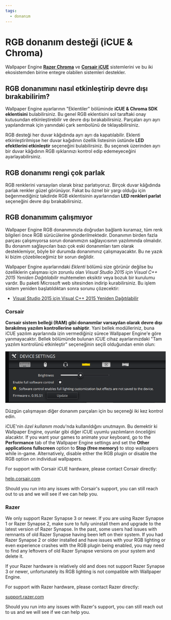 ```yaml
---
tags:
  - donanım
---
```


# RGB donanım desteği (iCUE & Chroma)

Wallpaper Engine [**Razer Chroma**](https://www.razer.com/chroma) ve [**Corsair iCUE**](https://www.corsair.com/icue) sistemlerini ve bu iki ekosistemden birine entegre olabilen sistemleri destekler.

## RGB donanımını nasıl etkinleştirip devre dışı bırakabilirim?

Wallpaper Engine ayarlarının "Eklentiler" bölüminde **iCUE & Chroma SDK eklentisini** bulabilirsiniz. Bu genel RGB eklentisini sol taraftaki onay kutusundan etkinleştirebilir ve devre dışı bırakabilirsiniz. Parçaları ayrı ayrı yapılandırmak için yanındaki çark sembolünü de tıklayabilirsiniz.

RGB desteği her duvar kâğıdında ayrı ayrı da kapatılabilir. Eklenti etkinleştirilmişse her duvar kağıdının özellik listesinin üstünde **LED efektlerini etkinleştir** seçeneğini bulabilirsiniz. Bu seçenek üzerinden ayrı bir duvar kâğıdının RGB ışıklarınızı kontrol edip edemeyeceğini ayarlayabilirsiniz.

## RGB donanımı rengi çok parlak

RGB renklerini varsayılan olarak biraz parlatıyoruz. Birçok duvar kâğıdında parlak renkler güzel görünüyor. Fakat bu öznel bir yargı olduğu için beğenmediğiniz takdirde RGB eklentisinin ayarlarından **LED renkleri parlat** seçeneğini devre dışı bırakabilirsiniz.

## RGB donanımım çalışmıyor

Wallpaper Engine RGB donanımınızla doğrudan bağlantı kuramaz, tüm renk bilgileri önce RGB sürücülerine gönderilmektedir. Donanımın birden fazla parçası çalışmıyorsa sorun donanımızın sağlayıcısının yazılımında olmalıdır. Bu donanım sağlayıcıları bazı çok eski donanımları tam olarak desteklemiyor, böyle bir durumda donanımınız çalışmayacaktır. Bu ne yazık ki bizim çözebileceğimiz bir sorun değildir.

Wallpaper Engine ayarlarındaki *Eklenti* bölümü size görünür değilse bu özelliklerin çalışması için zorunlu olan *Visual Studio 2015 için Visual C++ 2015 Yeniden Dağıtılabilir* muhtemelen eksiktir veya bozuk bir kurulumu vardır. Bu paketi Microsoft web sitesinden indirip kurabilirsiniz. Bu işlem sistem yeniden başlatıldıktan sonra sorunu çözecektir:

* [Visual Studio 2015 için Visual C++ 2015 Yeniden Dağıtılabilir](https://www.microsoft.com/download/details.aspx?id=48145)

### Corsair

**Corsair sistem belleği (RAM) gibi donanımlar varsayılan olarak devre dışı bırakılmış yazılım kontrollerine sahiptir**. Yani bellek modülleriniz, buna iCUE yazılım ayarlarında izin vermediğiniz sürece Wallpaper Engine'e göre yanmayacaktır. Bellek bölümünde bulunan iCUE cihaz ayarlarınızdaki "Tam yazılım kontrolünü etkinleştir" seçeneğinin seçili olduğundan emin olun:

![Enable full software control in iCUE](./icue.png)

Düzgün çalışmayan diğer donanım parçaları için bu seçeneği iki kez kontrol edin.

iCUE'nin *özel kullanım modu*'nda kullanıldığını unutmayın. Bu demektir ki Wallpaper Engine, oyunlar gibi diğer iCUE uyumlu yazılımların önceliğini alacaktır. If you want your games to animate your keyboard, go to the **Performance** tab of the Wallpaper Engine settings and set the **Other applications fullscreen** option to **Stop (free memory)** to stop wallpapers while in-game. Alternatively, disable either the RGB plugin or disable the RGB option on individual wallpapers.

For support with Corsair iCUE hardware, please contact Corsair directly:

[help.corsair.com](https://help.corsair.com/)

Should you run into any issues with Corsair's support, you can still reach out to us and we will see if we can help you.

### Razer
We only support Razer Synapse 3 or newer. If you are using Razer Synapse 1 or Razer Synapse 2, make sure to fully uninstall them and upgrade to the latest version of Razer Synapse. In the past, some users had issues with remnants of old Razer Synapse having been left on their system. If you had Razer Synapse 2 or older installed and have issues with your RGB lighting or even experience crashes with the RGB plugin being enabled, you may need to find any leftovers of old Razer Synapse versions on your system and delete it.

If your Razer hardware is relatively old and does not support Razer Synapse 3 or newer, unfortunately its RGB lighting is not compatible with Wallpaper Engine.

For support with Razer hardware, please contact Razer directly:

[support.razer.com](https://support.razer.com/)

Should you run into any issues with Razer's support, you can still reach out to us and we will see if we can help you.
